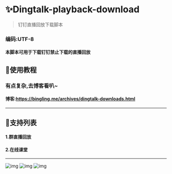 # ✨Dingtalk-playback-download
> 钉钉直播回放下载脚本
### 编码:UTF-8
#### 本脚本可用于下载钉钉禁止下载的直播回放


## 🎇使用教程
### 有点复杂,去博客看叭~
#### 博客:https://bingling.me/archives/dingtalk-downloads.html

***

## 🎇支持列表
#### 1.群直播回放
#### 2.在线课堂

***


![img](https://cdn.jsdelivr.net/gh/linglaoda/imgs@master/pots/dingtalk-downloads/8_2.webp)
![img](https://cdn.jsdelivr.net/gh/linglaoda/imgs@master/pots/dingtalk-downloads/19_2.webp)
![img](https://cdn.jsdelivr.net/gh/linglaoda/imgs@master/pots/dingtalk-downloads/18_2.webp)

